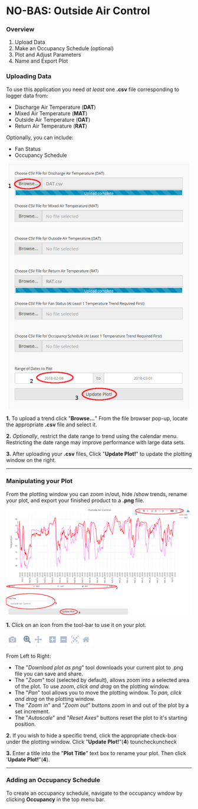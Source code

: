 # NO-BAS: Outside Air Control

### Overview 

1. Upload Data
2. Make an Occupancy Schedule (optional)
3. Plot and Adjust Parameters
4. Name and Export Plot

### Uploading Data

To use this application you need _at least_ one **.csv** file corresponding to logger data from:

* Discharge Air Temperature (**DAT**)
* Mixed Air Temperature (**MAT**)
* Outside Air Temperature (**OAT**)
* Return Air Temperature (**RAT**)

Optionally, you can include:

* Fan Status
* Occupancy Schedule 



![Upload Panel](https://raw.githubusercontent.com/cunybpl/oac-shiny/master/oac-shiny/img/upload_window.png)

**1.** To upload a trend click "**Browse...**" From the file browser pop-up, locate the appropriate **.csv** file and select it. 

**2.** _Optionally_, restrict the date range to trend using the calendar menu. Restricting the date range may improve performance with large data sets. 

**3.** After uploading your **.csv** files, Click "**Update Plot!**" to update the plotting window on the right. 


***


### Manipulating your Plot

From the plotting window you can zoom in/out, hide /show trends, rename your plot, and export your finished product to a **.png** file. 

![Plotting Window](https://raw.githubusercontent.com/cunybpl/oac-shiny/master/oac-shiny/img/plot_window.png)

**1.** Click on an icon from the tool-bar to use it on your plot. 

![tool-bar](https://raw.githubusercontent.com/cunybpl/oac-shiny/master/oac-shiny/img/tools.png) 

From Left to Right: 

* The "_Download plot as png_"  tool downloads your current plot to .png file you can save and share. 
* The "_Zoom_" tool (selected by default), allows zoom into a selected area of the plot. To use _zoom_, _click and drag_ on the plotting window. 
* The "_Pan_" tool allows you to move the plotting window. To _pan, click and drag_ on the plotting window. 
* The "_Zoom in_" and "_Zoom out_" buttons zoom in and out of the plot by a set increment. 
* The "_Autoscale_" and "_Reset Axes_" buttons reset the plot to it's starting position.

**2.**  If you wish to hide a specific trend, click the appropriate check-box under the plotting window. Click "**Update Plot!**"(**4**) touncheckuncheck

**3.** Enter a title into the "**Plot Title**" text box to rename your plot. Then click '**Update Plot!**"(**4**).

***

### Adding an Occupancy Schedule

To create an occupancy schedule, navigate to the occupancy wndow by clicking **Occupancy** in the top menu bar. 